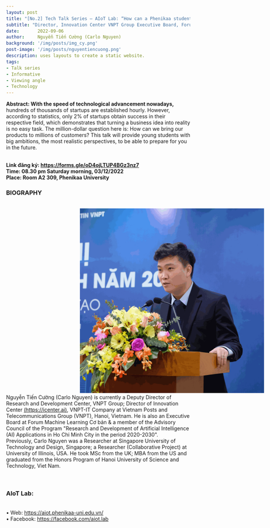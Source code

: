 ```yaml
---
layout: post
title: "[No.2] Tech Talk Series – AIoT Lab: “How can a Phenikaa student create a product that serves millions of customers every day”."
subtitle: "Director, Innovation Center VNPT Group Executive Board, Forum Machine Learning Cơ bản."
date:       2022-09-06
author:     Nguyễn Tiến Cường (Carlo Nguyen)
background: '/img/posts/img_cy.png'
post-image: '/img/posts/nguyentiencuong.png'
description: uses layouts to create a static website.
tags:
- Talk series
- Informative
- Viewing angle
- Technology
---
```

<b>Abstract: With the speed of technological advancement nowadays,</b> hundreds of thousands of startups are established hourly. However, according to statistics, only 2% of startups obtain success in their respective field,  which demonstrates that turning a business idea into reality is no easy task. The million-dollar question here is: How can we bring our products to millions of customers? This talk will provide young students with big ambitions, the most realistic perspectives, to be able to prepare for you in the future.
<br>
<br>

<B>
Link đăng ký: <a href="https://forms.gle/oD4ojLTUP4BGz3nz7">https://forms.gle/oD4ojLTUP4BGz3nz7</a>
<br>
Time: 08.30 pm Saturday morning, 03/12/2022
<br>
Place: Room A2 309,  Phenikaa University
<br>
</B>


<h3>BIOGRAPHY</h3><br>
<img src="/img/posts/nguyentiencuong.png" alt="nguyentiencuong" style="padding-left: 40%;">
<br>
Nguyễn Tiến Cường (Carlo Nguyen) is currently a Deputy Director of Research and Development Center, VNPT Group; Director of Innovation Center <a href="https://icenter.ai">(https://icenter.ai)</a>, VNPT-IT Company at Vietnam Posts and Telecommunications Group (VNPT), Hanoi, Vietnam. He is also an Executive Board at Forum Machine Learning Cơ bản & a member of the Advisory Council of the Program "Research and Development of Artificial Intelligence (AI) Applications in Ho Chi Minh City in the period 2020-2030".
<br>
Previously, Carlo Nguyen was a Researcher at Singapore University of Technology and Design, Singapore; a Researcher (Collaborative Project) at University of Illinois, USA. He took MSc from the UK; MBA from the US and graduated from the Honors Program of Hanoi University of Science and Technology, Viet Nam.
<br><br>
<br>
<h3>AIoT Lab:</h3><br>
•	Web: <a href="https://aiot.phenikaa-uni.edu.vn/">https://aiot.phenikaa-uni.edu.vn/</a> <br>
•	Facebook:  <a href="https://facebook.com/aiot.lab">https://facebook.com/aiot.lab</a> <br>

